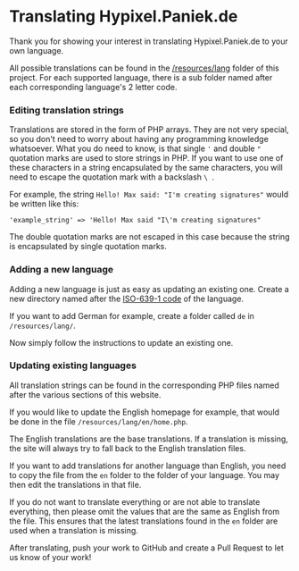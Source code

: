 # Translating Hypixel.Paniek.de

Thank you for showing your interest in translating Hypixel.Paniek.de to your own language.

All possible translations can be found in the [/resources/lang](/resources/lang) folder of this project. For each supported language, there is a sub folder named after each corresponding language's 2 letter code.

### Editing translation strings

Translations are stored in the form of PHP arrays. They are not very special, so you don't need  to worry about having any programming knowledge whatsoever. What you do need to know, is that single `'` and double `"` quotation marks are used to store strings in PHP. If you want to use one of these characters in a string encapsulated by the same characters, you will need to escape the quotation mark with a backslash `\ `.

For example, the string `Hello! Max said: "I'm creating signatures"` would be written like this:

    'example_string' => 'Hello! Max said "I\'m creating signatures"

The double quotation marks are not escaped in this case because the string is encapsulated by single quotation marks.

### Adding a new language

Adding a new language is just as easy as updating an existing one. Create a new directory named after the [ISO-639-1 code](https://en.wikipedia.org/wiki/List_of_ISO_639-1_codes) of the language.

If you want to add German for example, create a folder called `de` in `/resources/lang/`.

Now simply follow the instructions to update an existing one.

### Updating existing languages

All translation strings can be found in the corresponding PHP files named after the various sections of this website.

If you would like to update the English homepage for example, that would be done in the file `/resources/lang/en/home.php`.

The English translations are the base translations. If a translation is missing, the site will always try to fall back to the English translation files.

If you want to add translations for another language than English, you need to copy the file from the `en` folder to the folder of your language. You may then edit the translations in that file.

If you do not want to translate everything or are not able to translate everything, then please omit the values that are the same as English from the file. This ensures that the latest translations found in the `en` folder are used when a translation is missing.

After translating, push your work to GitHub and create a Pull Request to let us know of your work!

